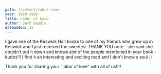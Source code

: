 ```yaml
---
path: /content/labor-love
year: 1990-1999
title: Labor of Love
author: Barb Beadle
dateadded: 15
---
```


I gave one of the Keswick Hall books to one of my friends who grew up in Keswick and I just received the sweetest THANK YOU note - she said she couldn't put it down and knows alot of the people mentioned in your book - kudos!!! I find it an interesting and exciting read and I don't know a soul :)

Thank you for sharing your "labor of love" with all of us!!!!